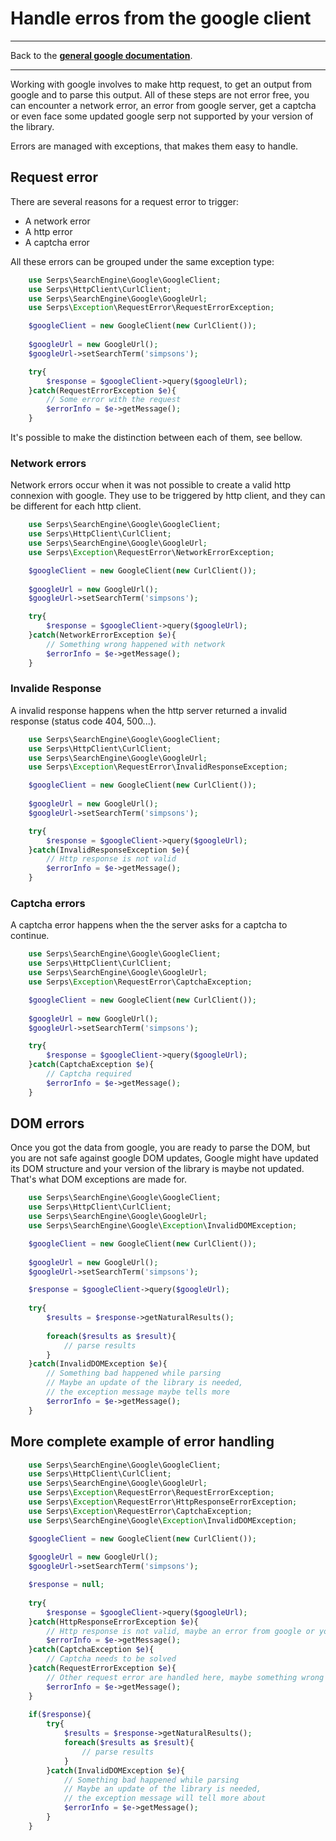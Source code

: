 # Handle erros from the google client
 
 <p></p>

---

Back to the [**general google documentation**](../google.md).

---

Working with google involves to make http request, to get an output from google and to parse this output. 
All of these steps are not error free, you can encounter a network error, an error from google server, get a captcha
or even face some updated google serp not supported by your version of the library.

Errors are managed with exceptions, that makes them easy to handle.

## Request error

There are several reasons for a request error to trigger:

- A network error
- A http error
- A captcha error

All these errors can be grouped under the same exception type:

```php
    use Serps\SearchEngine\Google\GoogleClient;
    use Serps\HttpClient\CurlClient;
    use Serps\SearchEngine\Google\GoogleUrl;
    use Serps\Exception\RequestError\RequestErrorException;

    $googleClient = new GoogleClient(new CurlClient());
    
    $googleUrl = new GoogleUrl();
    $googleUrl->setSearchTerm('simpsons');

    try{
        $response = $googleClient->query($googleUrl);
    }catch(RequestErrorException $e){
        // Some error with the request
        $errorInfo = $e->getMessage();
    }
```

It's possible to make the distinction between each of them, see bellow.

### Network errors

Network errors occur when it was not possible to create a valid http connexion with google. They use to be triggered
by http client, and they can be different for each http client.

```php
    use Serps\SearchEngine\Google\GoogleClient;
    use Serps\HttpClient\CurlClient;
    use Serps\SearchEngine\Google\GoogleUrl;
    use Serps\Exception\RequestError\NetworkErrorException;

    $googleClient = new GoogleClient(new CurlClient());
    
    $googleUrl = new GoogleUrl();
    $googleUrl->setSearchTerm('simpsons');

    try{
        $response = $googleClient->query($googleUrl);
    }catch(NetworkErrorException $e){
        // Something wrong happened with network
        $errorInfo = $e->getMessage();
    }
```

### Invalide Response

A invalid response happens when the http server returned a invalid response (status code 404, 500...).

```php
    use Serps\SearchEngine\Google\GoogleClient;
    use Serps\HttpClient\CurlClient;
    use Serps\SearchEngine\Google\GoogleUrl;
    use Serps\Exception\RequestError\InvalidResponseException;

    $googleClient = new GoogleClient(new CurlClient());
    
    $googleUrl = new GoogleUrl();
    $googleUrl->setSearchTerm('simpsons');

    try{
        $response = $googleClient->query($googleUrl);
    }catch(InvalidResponseException $e){
        // Http response is not valid
        $errorInfo = $e->getMessage();
    }
```

### Captcha errors

A captcha error happens when the the server asks for a captcha to continue.

```php
    use Serps\SearchEngine\Google\GoogleClient;
    use Serps\HttpClient\CurlClient;
    use Serps\SearchEngine\Google\GoogleUrl;
    use Serps\Exception\RequestError\CaptchaException;

    $googleClient = new GoogleClient(new CurlClient());
    
    $googleUrl = new GoogleUrl();
    $googleUrl->setSearchTerm('simpsons');

    try{
        $response = $googleClient->query($googleUrl);
    }catch(CaptchaException $e){
        // Captcha required
        $errorInfo = $e->getMessage();
    }
```

## DOM errors

Once you got the data from google, you are ready to parse the DOM, but you are not safe against google DOM updates,
Google might have updated its DOM structure and your version of the library is maybe not updated. That's what DOM 
exceptions are made for.

```php
    use Serps\SearchEngine\Google\GoogleClient;
    use Serps\HttpClient\CurlClient;
    use Serps\SearchEngine\Google\GoogleUrl;
    use Serps\SearchEngine\Google\Exception\InvalidDOMException;

    $googleClient = new GoogleClient(new CurlClient());
    
    $googleUrl = new GoogleUrl();
    $googleUrl->setSearchTerm('simpsons');

    $response = $googleClient->query($googleUrl);
    
    try{
        $results = $response->getNaturalResults();
    
        foreach($results as $result){
            // parse results
        }
    }catch(InvalidDOMException $e){
        // Something bad happened while parsing
        // Maybe an update of the library is needed, 
        // the exception message maybe tells more
        $errorInfo = $e->getMessage();
    }
```

## More complete example of error handling

```php
    use Serps\SearchEngine\Google\GoogleClient;
    use Serps\HttpClient\CurlClient;
    use Serps\SearchEngine\Google\GoogleUrl;
    use Serps\Exception\RequestError\RequestErrorException;
    use Serps\Exception\RequestError\HttpResponseErrorException;
    use Serps\Exception\RequestError\CaptchaException;
    use Serps\SearchEngine\Google\Exception\InvalidDOMException;

    $googleClient = new GoogleClient(new CurlClient());
    
    $googleUrl = new GoogleUrl();
    $googleUrl->setSearchTerm('simpsons');

    $response = null;
    
    try{
        $response = $googleClient->query($googleUrl);
    }catch(HttpResponseErrorException $e){
        // Http response is not valid, maybe an error from google or your url
        $errorInfo = $e->getMessage();
    }catch(CaptchaException $e){
        // Captcha needs to be solved
    }catch(RequestErrorException $e){
        // Other request error are handled here, maybe something wrong with your network
        $errorInfo = $e->getMessage();
    }
    
    if($response){
        try{
            $results = $response->getNaturalResults();
            foreach($results as $result){
                // parse results
            }
        }catch(InvalidDOMException $e){
            // Something bad happened while parsing
            // Maybe an update of the library is needed, 
            // the exception message will tell more about
            $errorInfo = $e->getMessage();
        }
    }
```